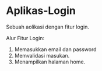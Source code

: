 # Aplikas-Login
Sebuah aolikasi dengan fitur login.

Alur Fitur Login:
1. Memasukkan email dan password
2. Memvalidasi masukan.
3. Menampilkan halaman home.
